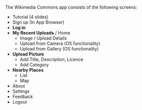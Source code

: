 The Wikimedia Commons app consists of the following screens:

- Tutorial (4 slides)
- Sign up (In App Browser)
- **Log in**
- **My Recent Uploads** / Home
    - Image / Upload Details
    - Upload from Camera (OS functionality)
    - Upload from Gallery (OS functionality)
- **Upload Picture**
    - Add Title, Description, Licence
    - Add Category
- **Nearby Places**
    - List
    - Map
- About
- Settings
- Feedback
- Logout